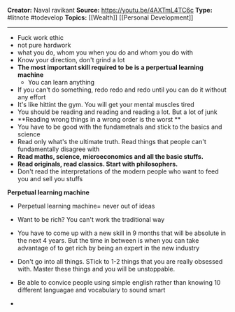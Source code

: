**Creator:** Naval ravikant
**Source:** https://youtu.be/4AXTmL4TC6c
**Type:** #litnote #todevelop 
**Topics:** [[Wealth]] [[Personal Development]]

---


- Fuck work ethic
- not pure hardwork
- what you do, whom  you when you do and whom you do with 
- Know your direction, don't grind a lot
- **The most important skill required to be is a perpertual learning machine**
	- You can learn anything 
- If you can't do something, redo redo and redo until you can do it without any effort
- It's like hittint the gym. You will get your mental muscles tired
- You should be reading and reading and reading a lot. But a lot of junk
- **Reading wrong things in a wrong order is the worst **
- You have to be good with the fundametnals and stick to the basics and science
- Read only what's the ultimate truth. Read things that people can't fundamentally disagree with
- **Read maths, science, microeconomics and all the basic stuffs.**
- **Read originals, read classics. Start with philosophers.**
- Don't read the interpretations of the modern people who want to feed you and sell you stuffs

**Perpetual learning machine**
- Perpetual learning machine= never out of ideas
- Want to be rich? You can't work the traditional way
- You have to come up with a new skill in 9 months that will be absolute in the next 4 years. But the time in between is when you can take advantage of to get rich by being an expert in the new industry

- Don't go into all things. STick to 1-2 things that you are really obsessed with. Master these things and you will be unstoppable. 
- Be able to convice people using simple english rather than knowing 10 different languagae and vocabulary to sound smart
- 
